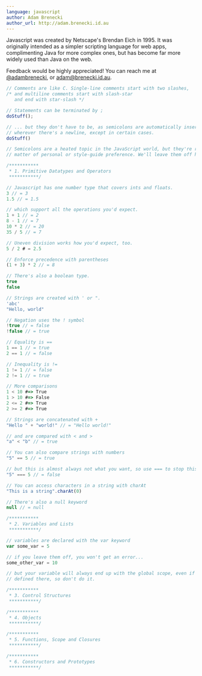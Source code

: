 ```yaml
---
language: javascript
author: Adam Brenecki
author_url: http://adam.brenecki.id.au
---
```


Javascript was created by Netscape's Brendan Eich in 1995. It was originally
intended as a simpler scripting language for web apps, complimenting Java for
more complex ones, but has become far more widely used than Java on the web.

Feedback would be highly appreciated! You can reach me at
[@adambrenecki](https://twitter.com/adambrenecki), or
[adam@brenecki.id.au](mailto:adam@brenecki.id.au).

```javascript
// Comments are like C. Single-line comments start with two slashes,
/* and multiline comments start with slash-star
   and end with star-slash */

// Statements can be terminated by ;
doStuff();

// ... but they don't have to be, as semicolons are automatically inserted
// wherever there's a newline, except in certain cases.
doStuff()

// Semicolons are a heated topic in the JavaScript world, but they're really a
// matter of personal or style-guide preference. We'll leave them off here.

/***********
 * 1. Primitive Datatypes and Operators
 ***********/

// Javascript has one number type that covers ints and floats.
3 // = 3
1.5 // = 1.5

// which support all the operations you'd expect.
1 + 1 // = 2
8 - 1 // = 7
10 * 2 // = 20
35 / 5 // = 7

// Uneven division works how you'd expect, too.
5 / 2 # = 2.5

// Enforce precedence with parentheses
(1 + 3) * 2 // = 8

// There's also a boolean type.
true
false

// Strings are created with ' or ".
'abc'
"Hello, world"

// Negation uses the ! symbol
!true // = false
!false // = true

// Equality is ==
1 == 1 // = true
2 == 1 // = false

// Inequality is !=
1 != 1 // = false
2 != 1 // = true

// More comparisons
1 < 10 #=> True
1 > 10 #=> False
2 <= 2 #=> True
2 >= 2 #=> True

// Strings are concatenated with +
"Hello " + "world!" // = "Hello world!"

// and are compared with < and >
"a" < "b" // = true

// You can also compare strings with numbers
"5" == 5 // = true

// but this is almost always not what you want, so use === to stop this
"5" === 5 // = false

// You can access characters in a string with charAt
"This is a string".charAt(0)

// There's also a null keyword
null // = null

/***********
 * 2. Variables and Lists
 ***********/

// variables are declared with the var keyword
var some_var = 5

// if you leave them off, you won't get an error...
some_other_var = 10

// but your variable will always end up with the global scope, even if it wasn't
// defined there, so don't do it.

/***********
 * 3. Control Structures
 ***********/

/***********
 * 4. Objects
 ***********/

/***********
 * 5. Functions, Scope and Closures
 ***********/

/***********
 * 6. Constructors and Prototypes
 ***********/
```

